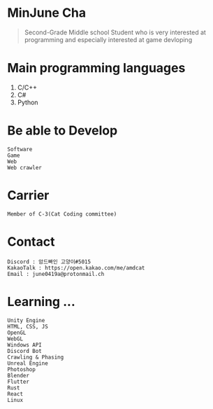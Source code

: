 # MinJune Cha 
> Second-Grade Middle school Student who is very interested at programming
and especially interested at game devloping

# Main programming languages
1. C/C++
2. C#
3. Python


# Be able to Develop
```
Software
Game
Web
Web crawler
```
# Carrier
```
Member of C-3(Cat Coding committee)
```
# Contact
```
Discord : 암드빠인 고양이#5015
KakaoTalk : https://open.kakao.com/me/amdcat
Email : june0419a@protonmail.ch
```
# Learning ...
```
Unity Engine
HTML, CSS, JS
OpenGL
WebGL
Windows API
Discord Bot
Crawling & Phasing
Unreal Engine
Photoshop
Blender
Flutter
Rust
React
Linux











